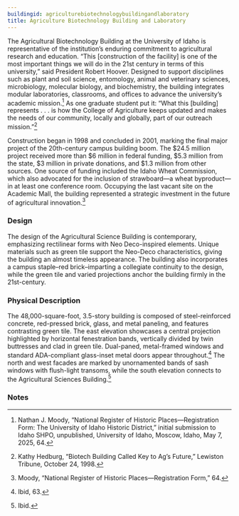 ```yaml
---
buildingid: agriculturebiotechnologybuildingandlaboratory
title: Agriculture Biotechnology Building and Laboratory
---
```


The Agricultural Biotechnology Building at the University of Idaho is representative of the institution’s enduring commitment to agricultural research and education. “This \[construction of the facility] is one of the most important things we will do in the 21st century in terms of this university,” said President Robert Hoover. Designed to support disciplines such as plant and soil science, entomology, animal and veterinary sciences, microbiology, molecular biology, and biochemistry, the building integrates modular laboratories, classrooms, and offices to advance the university’s academic mission.[^1] As one graduate student put it: “What this \[building] represents . . . is how the College of Agriculture keeps updated and makes the needs of our community, locally and globally, part of our outreach mission.”[^2] 

Construction began in 1998 and concluded in 2001, marking the final major project of the 20th-century campus building boom. The $24.5 million project received more than $6 million in federal funding, $5.3 million from the state, $3 million in private donations, and $1.3 million from other sources. One source of funding included the Idaho Wheat Commission, which also advocated for the inclusion of strawboard—a wheat byproduct—in at least one conference room. Occupying the last vacant site on the Academic Mall, the building represented a strategic investment in the future of agricultural innovation.[^3]

### Design

The design of the Agricultural Science Building is contemporary, emphasizing rectilinear forms with Neo Deco-inspired elements. Unique materials such as green tile support the Neo-Deco characteristics, giving the building an almost timeless appearance. The building also incorporates a campus staple–red brick–imparting a collegiate continuity to the design, while the green tile and varied projections anchor the building firmly in the 21st-century. 
 
### Physical Description

The 48,000-square-foot, 3.5-story building is composed of steel-reinforced concrete, red-pressed brick, glass, and metal paneling, and features contrasting green tile. The east elevation showcases a central projection highlighted by horizontal fenestration bands, vertically divided by twin buttresses and clad in green tile. Dual-paned, metal-framed windows and standard ADA-compliant glass-inset metal doors appear throughout.[^4] The north and west facades are marked by unornamented bands of sash windows with flush-light transoms, while the south elevation connects to the Agricultural Sciences Building.[^5]

### Notes 

[^1]: Nathan J. Moody, “National Register of Historic Places—Registration Form: The University of Idaho Historic District,” initial submission to Idaho SHPO, unpublished, University of Idaho, Moscow, Idaho, May 7, 2025, 64. 
[^2]: Kathy Hedburg, “Biotech Building Called Key to Ag’s Future,” Lewiston Tribune, October 24, 1998. 
[^3]: Moody, “National Register of Historic Places—Registration Form,” 64. 
[^4]: Ibid, 63. 
[^5]: Ibid. 
